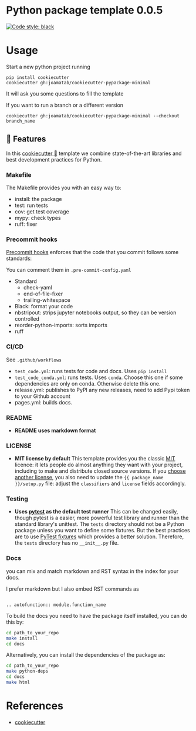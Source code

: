 # Python package template 0.0.5
[![Code style: black](https://img.shields.io/badge/code%20style-black-000000.svg)](https://github.com/psf/black)

# Usage

Start a new python project running

```
pip install cookiecutter
cookiecutter gh:joamatab/cookiecutter-pypackage-minimal
```

It will ask you some questions to fill the template

If you want to run a branch or a different version

```
cookiecutter gh:joamatab/cookiecutter-pypackage-minimal --checkout branch_name
```


## 🚀 Features

In this [cookiecutter 🍪](https://github.com/cookiecutter/cookiecutter) template we combine state-of-the-art libraries and best development practices for Python.


### Makefile

The Makefile provides you with an easy way to:

- install: the package
- test: run tests
- cov: get test coverage
- mypy: check types
- ruff: fixer


### Precommit hooks

[Precommit hooks](https://pre-commit.com/) enforces that the code that you commit follows some standards:

You can comment them in `.pre-commit-config.yaml`

- Standard
    - check-yaml
    - end-of-file-fixer
    - trailing-whitespace
- Black: format your code
- nbstripout: strips jupyter notebooks output, so they can be version controlled
- reorder-python-imports: sorts imports
- ruff


### CI/CD

See `.github/workflows`

- `test_code.yml`: runs tests for code and docs. Uses `pip install`
- `test_code_conda.yml`: runs tests. Uses `conda`. Choose this one if some dependencies are only on conda. Otherwise delete this one.
- release.yml: publishes to PyPI any new releases, need to add Pypi token to your Github account
- pages.yml: builds docs.

### README

- **README uses markdown format**

### LICENSE

- **MIT license by default**
  This template provides you the classic [MIT](https://choosealicense.com/licenses/mit/) licence: it lets people do almost anything they want with your project, including to make and distribute closed source versions.
  If you [choose another license](https://choosealicense.com/), you also need to update the `{{ package_name }}/setup.py` file:
  adjust the `classifiers` and `license` fields accordingly.


### Testing

- **Uses [pytest](https://docs.pytest.org) as the default test runner**
  This can be changed easily, though pytest is a easier, more powerful test library and runner than the standard library's unittest.
  The `tests` directory should not be a Python package unless you want to define some fixtures.
  But the best practices are to use [PyTest fixtures](https://docs.pytest.org/en/latest/fixture.html) which provides a better solution.
  Therefore, the `tests` directory has no `__init__.py` file.

### Docs

you can mix and match markdown and RST syntax in the index for your docs.

I prefer markdown but I also embed RST commands as

```eval_rst

.. autofunction:: module.function_name
```

To build the docs you need to have the package itself installed, you can do this by:
```bash
cd path_to_your_repo
make install
cd docs
```

Alternatively, you can install the dependencies of the package as:
```bash
cd path_to_your_repo
make python-deps
cd docs
make html
```

# References

- [cookiecutter](https://github.com/audreyr/cookiecutter) 
